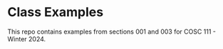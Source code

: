 # Class Examples

This repo contains examples from sections 001 and 003 for COSC 111 - Winter 2024.
